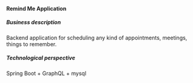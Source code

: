 #### Remind Me Application

##### Business description
Backend application for scheduling any kind of appointments, meetings, things to remember.

##### Technological perspective
Spring Boot + GraphQL + mysql
